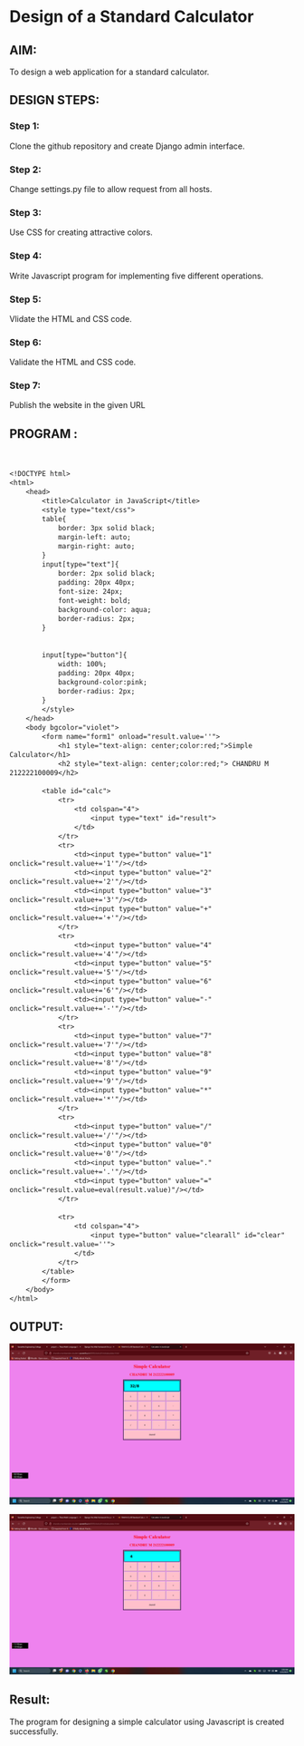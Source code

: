 # Design of a Standard Calculator

## AIM:

To design a web application for a standard calculator.

## DESIGN STEPS:

### Step 1:

Clone the github repository and create Django admin interface.
### Step 2:

Change settings.py file to allow request from all hosts.
### Step 3:

Use CSS for creating attractive colors.
### Step 4:

Write Javascript program for implementing five different operations.
### Step 5:

Vlidate the HTML and CSS code.
### Step 6:

Validate the HTML and CSS code.
### Step 7:

Publish the website in the given URL



## PROGRAM :
```


<!DOCTYPE html>
<html>
    <head>
        <title>Calculator in JavaScript</title>
        <style type="text/css">
        table{
            border: 3px solid black;
            margin-left: auto;
            margin-right: auto;
        }
        input[type="text"]{
            border: 2px solid black;
            padding: 20px 40px;
            font-size: 24px;
            font-weight: bold;
            background-color: aqua;
            border-radius: 2px;
        }


        input[type="button"]{
            width: 100%;
            padding: 20px 40px;
            background-color:pink;
            border-radius: 2px;
        }
        </style>
    </head>
    <body bgcolor="violet">
        <form name="form1" onload="result.value=''">
            <h1 style="text-align: center;color:red;">Simple Calculator</h1>
            <h2 style="text-align: center;color:red;"> CHANDRU M  212222100009</h2>
         
        <table id="calc">
            <tr>
                <td colspan="4">
                    <input type="text" id="result">
                </td>
            </tr>
            <tr>
                <td><input type="button" value="1" onclick="result.value+='1'"/></td>
                <td><input type="button" value="2" onclick="result.value+='2'"/></td>
                <td><input type="button" value="3" onclick="result.value+='3'"/></td>
                <td><input type="button" value="+" onclick="result.value+='+'"/></td>
            </tr>
            <tr>
                <td><input type="button" value="4" onclick="result.value+='4'"/></td>
                <td><input type="button" value="5" onclick="result.value+='5'"/></td>
                <td><input type="button" value="6" onclick="result.value+='6'"/></td>
                <td><input type="button" value="-" onclick="result.value+='-'"/></td>
            </tr>
            <tr>
                <td><input type="button" value="7" onclick="result.value+='7'"/></td>
                <td><input type="button" value="8" onclick="result.value+='8'"/></td>
                <td><input type="button" value="9" onclick="result.value+='9'"/></td>
                <td><input type="button" value="*" onclick="result.value+='*'"/></td>
            </tr>
            <tr>
                <td><input type="button" value="/" onclick="result.value+='/'"/></td>
                <td><input type="button" value="0" onclick="result.value+='0'"/></td>
                <td><input type="button" value="." onclick="result.value+='.'"/></td>
                <td><input type="button" value="=" onclick="result.value=eval(result.value)"/></td>
            </tr>
            
            <tr>
                <td colspan="4">
                    <input type="button" value="clearall" id="clear" onclick="result.value=''">
                </td>
            </tr>
        </table>
        </form>
    </body>
</html>
```



## OUTPUT:

![OUT1](a1.png)

![OUT2](a2.png)

## Result:
The program for designing a simple calculator using Javascript is created successfully.

